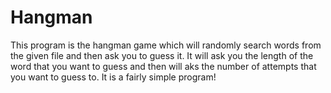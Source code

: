 # Hangman
This program is the hangman game which will randomly search words from the given file and then ask you to guess it.
It will ask you the length of the word that you want to guess and then will aks the number of attempts that you want to guess to.
It is a fairly simple program!
